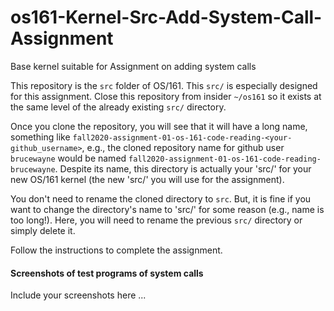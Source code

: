 # os161-Kernel-Src-Add-System-Call-Assignment
Base kernel suitable for Assignment on adding system calls

This repository is the `src` folder of OS/161. This `src/` is especially designed for this assignment. 
Close this repository from insider `~/os161` so it exists at the same level of the already existing `src/` directory. 

Once you clone the repository, you will see that it will have a long name, something like `fall2020-assignment-01-os-161-code-reading-<your-github_username>`, e.g., the cloned repository name for github user `brucewayne` would be named `fall2020-assignment-01-os-161-code-reading-brucewayne`. Despite its name, this directory is actually your 'src/' for your new OS/161 kernel (the new 'src/' you will use for the assignment). 

You don't need to rename the cloned directory to `src`. But, it is fine if you want to change the directory's name to 'src/' for some reason (e.g., name is too long!). Here, you will need to rename the previous `src/` directory or simply delete it.  

Follow the instructions to complete the assignment.  

#### Screenshots of test programs of system calls

Include your screenshots here ... 





